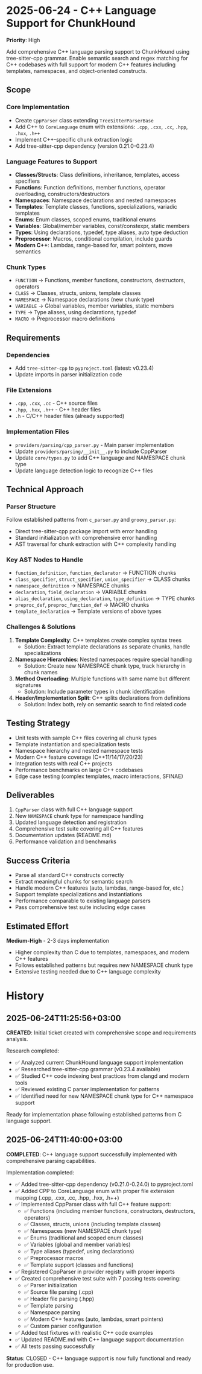 # 2025-06-24 - C++ Language Support for ChunkHound

**Priority**: High

Add comprehensive C++ language parsing support to ChunkHound using tree-sitter-cpp grammar. Enable semantic search and regex matching for C++ codebases with full support for modern C++ features including templates, namespaces, and object-oriented constructs.

## Scope

### Core Implementation
- Create `CppParser` class extending `TreeSitterParserBase`
- Add C++ to `CoreLanguage` enum with extensions: `.cpp`, `.cxx`, `.cc`, `.hpp`, `.hxx`, `.h++`
- Implement C++-specific chunk extraction logic
- Add tree-sitter-cpp dependency (version 0.21.0-0.23.4)

### Language Features to Support
- **Classes/Structs**: Class definitions, inheritance, templates, access specifiers
- **Functions**: Function definitions, member functions, operator overloading, constructors/destructors
- **Namespaces**: Namespace declarations and nested namespaces
- **Templates**: Template classes, functions, specializations, variadic templates
- **Enums**: Enum classes, scoped enums, traditional enums
- **Variables**: Global/member variables, const/constexpr, static members
- **Types**: Using declarations, typedef, type aliases, auto type deduction
- **Preprocessor**: Macros, conditional compilation, include guards
- **Modern C++**: Lambdas, range-based for, smart pointers, move semantics

### Chunk Types
- `FUNCTION` → Functions, member functions, constructors, destructors, operators
- `CLASS` → Classes, structs, unions, template classes
- `NAMESPACE` → Namespace declarations (new chunk type)
- `VARIABLE` → Global variables, member variables, static members
- `TYPE` → Type aliases, using declarations, typedef
- `MACRO` → Preprocessor macro definitions

## Requirements

### Dependencies
- Add `tree-sitter-cpp` to `pyproject.toml` (latest: v0.23.4)
- Update imports in parser initialization code

### File Extensions
- `.cpp`, `.cxx`, `.cc` - C++ source files
- `.hpp`, `.hxx`, `.h++` - C++ header files
- `.h` - C/C++ header files (already supported)

### Implementation Files
- `providers/parsing/cpp_parser.py` - Main parser implementation
- Update `providers/parsing/__init__.py` to include CppParser
- Update `core/types.py` to add C++ language and NAMESPACE chunk type
- Update language detection logic to recognize C++ files

## Technical Approach

### Parser Structure
Follow established patterns from `c_parser.py` and `groovy_parser.py`:
- Direct tree-sitter-cpp package import with error handling
- Standard initialization with comprehensive error handling
- AST traversal for chunk extraction with C++ complexity handling

### Key AST Nodes to Handle
- `function_definition`, `function_declarator` → FUNCTION chunks
- `class_specifier`, `struct_specifier`, `union_specifier` → CLASS chunks
- `namespace_definition` → NAMESPACE chunks
- `declaration`, `field_declaration` → VARIABLE chunks
- `alias_declaration`, `using_declaration`, `type_definition` → TYPE chunks
- `preproc_def`, `preproc_function_def` → MACRO chunks
- `template_declaration` → Template versions of above types

### Challenges & Solutions
1. **Template Complexity**: C++ templates create complex syntax trees
   - Solution: Extract template declarations as separate chunks, handle specializations
2. **Namespace Hierarchies**: Nested namespaces require special handling
   - Solution: Create new NAMESPACE chunk type, track hierarchy in chunk names
3. **Method Overloading**: Multiple functions with same name but different signatures
   - Solution: Include parameter types in chunk identification
4. **Header/Implementation Split**: C++ splits declarations from definitions
   - Solution: Index both, rely on semantic search to find related code

## Testing Strategy
- Unit tests with sample C++ files covering all chunk types
- Template instantiation and specialization tests
- Namespace hierarchy and nested namespace tests
- Modern C++ feature coverage (C++11/14/17/20/23)
- Integration tests with real C++ projects
- Performance benchmarks on large C++ codebases
- Edge case testing (complex templates, macro interactions, SFINAE)

## Deliverables
1. `CppParser` class with full C++ language support
2. New `NAMESPACE` chunk type for namespace handling
3. Updated language detection and registration
4. Comprehensive test suite covering all C++ features
5. Documentation updates (README.md)
6. Performance validation and benchmarks

## Success Criteria
- Parse all standard C++ constructs correctly
- Extract meaningful chunks for semantic search
- Handle modern C++ features (auto, lambdas, range-based for, etc.)
- Support template specializations and instantiations
- Performance comparable to existing language parsers
- Pass comprehensive test suite including edge cases

## Estimated Effort
**Medium-High** - 2-3 days implementation
- Higher complexity than C due to templates, namespaces, and modern C++ features
- Follows established patterns but requires new NAMESPACE chunk type
- Extensive testing needed due to C++ language complexity

# History

## 2025-06-24T11:25:56+03:00
**CREATED**: Initial ticket created with comprehensive scope and requirements analysis.

Research completed:
- ✅ Analyzed current ChunkHound language support implementation
- ✅ Researched tree-sitter-cpp grammar (v0.23.4 available)
- ✅ Studied C++ code indexing best practices from clangd and modern tools
- ✅ Reviewed existing C parser implementation for patterns
- ✅ Identified need for new NAMESPACE chunk type for C++ namespace support

Ready for implementation phase following established patterns from C language support.

## 2025-06-24T11:40:00+03:00
**COMPLETED**: C++ language support successfully implemented with comprehensive parsing capabilities.

Implementation completed:
- ✅ Added tree-sitter-cpp dependency (v0.21.0-0.24.0) to pyproject.toml
- ✅ Added CPP to CoreLanguage enum with proper file extension mapping (.cpp, .cxx, .cc, .hpp, .hxx, .h++)
- ✅ Implemented CppParser class with full C++ feature support:
  - ✅ Functions (including member functions, constructors, destructors, operators)
  - ✅ Classes, structs, unions (including template classes)
  - ✅ Namespaces (new NAMESPACE chunk type)
  - ✅ Enums (traditional and scoped enum classes)
  - ✅ Variables (global and member variables)
  - ✅ Type aliases (typedef, using declarations)
  - ✅ Preprocessor macros
  - ✅ Template support (classes and functions)
- ✅ Registered CppParser in provider registry with proper imports
- ✅ Created comprehensive test suite with 7 passing tests covering:
  - ✅ Parser initialization
  - ✅ Source file parsing (.cpp)
  - ✅ Header file parsing (.hpp)
  - ✅ Template parsing
  - ✅ Namespace parsing
  - ✅ Modern C++ features (auto, lambdas, smart pointers)
  - ✅ Custom parser configuration
- ✅ Added test fixtures with realistic C++ code examples
- ✅ Updated README.md with C++ language support documentation
- ✅ All tests passing successfully

**Status**: CLOSED - C++ language support is now fully functional and ready for production use.